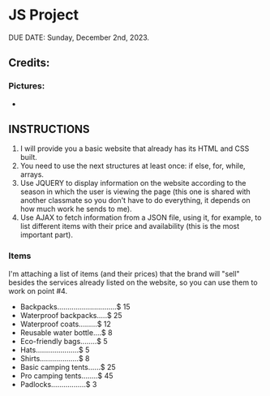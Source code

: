 # JS Project
DUE DATE: Sunday, December 2nd, 2023.

## Credits:
### Pictures:
- 

## INSTRUCTIONS
1. I will provide you a basic website that already has its HTML and CSS built.
2. You need to use the next structures at least once: if else, for, while, arrays.
3. Use JQUERY to display information on the website according to the season in which the user is viewing the page (this one is shared with another classmate so you don't have to do everything, it depends on how much work he sends to me).
4. Use AJAX to fetch information from a JSON file, using it, for example, to list different items with their price and availability (this is the most important part).

### Items
I'm attaching a list of items (and their prices) that the brand will "sell" besides the services already listed on the website, so you can use them to work on point #4.

- Backpacks.............................$ 15
- Waterproof backpacks.....$ 25
- Waterproof coats.........$ 12
- Reusable water bottle....$ 8
- Eco-friendly bags........$ 5
- Hats.....................$ 5
- Shirts...................$ 8
- Basic camping tents......$ 25
- Pro camping tents........$ 45
- Padlocks.................$ 3